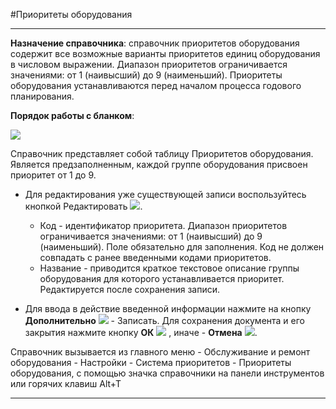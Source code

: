 ﻿#Приоритеты оборудования

----------

**Назначение справочника**:  справочник приоритетов оборудования содержит все возможные варианты приоритетов единиц оборудования в числовом выражении. Диапазон приоритетов ограничивается значениями: от 1 (наивысший) до 9 (наименьший). Приоритеты оборудования устанавливаются перед началом процесса годового планирования.

**Порядок работы с бланком**:

![](Topic:EquipmentRegistry.Addfiles.Screenshot_10810.jpg)

Справочник представляет собой таблицу Приоритетов оборудования. Является предзаполненным, каждой группе оборудования присвоен приоритет от 1 до 9. 

- Для редактирования уже существующей записи воспользуйтесь кнопкой Редактировать ![](topic:EquipmentRegistry.AddFiles.Btn_Edit.png).

   - Код - идентификатор приоритета. Диапазон приоритетов ограничивается значениями: от 1 (наивысший) до 9 (наименьший). Поле обязательно для заполнения. Код не должен совпадать с ранее введенными кодами приоритетов.
  - Название - приводится краткое текстовое описание группы оборудования для которого устанавливается приоритет. Редактируется после сохранения записи.


- Для ввода в действие введенной информации нажмите на кнопку **Дополнительно** ![](topic:EquipmentRegistry.AddFiles.Btn_OK.png) - Записать.
Для сохранения документа и его закрытия нажмите кнопку **ОК**
 ![](topic:EquipmentRegistry.AddFiles.Btn_Post.png) , иначе  -  **Отмена** ![](topic:Com.AddFiles.Buttons.Btn_CloseCancel.png).


Справочник вызывается из главного меню - Обслуживание и ремонт оборудования - Настройки - Система приоритетов - Приоритеты оборудования, с помощью значка справочники на панели инструментов или горячих клавиш  Alt+T 


----------